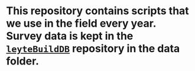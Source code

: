 # This repository contains scripts that we use in the field every year.  Survey data is kept in the [`leyteBuildDB`](https://github.com/pinskylab/leyteBuildDB) repository in the data folder.

